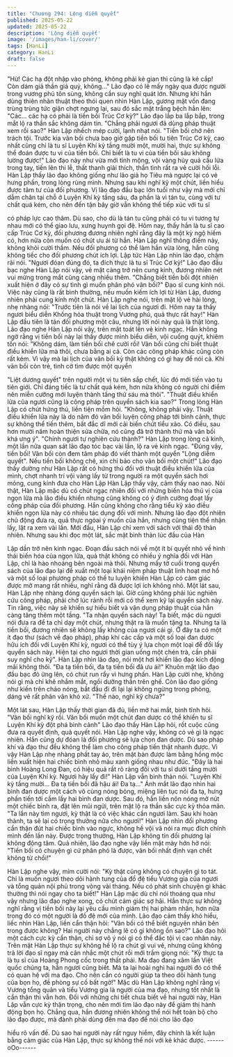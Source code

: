 ```yaml
---
title: "Chương 294: Lộng diễm quyết"
published: 2025-05-22
updated: 2025-05-22
description: 'Lộng diễm quyết'
image: '/images/han-li/cover/'
tags: [HanLi]
category: HanLi
draft: false
---
```


"Hừ! Các hạ đột nhập vào phòng, không phải kẻ gian thì cũng là
kẻ cắp! Còn dám giả thần giả quỷ, không…" Lão đạo có lẽ mấy
ngày qua được người trong vương phủ tôn sùng, không cần suy
nghĩ quát lớn.
Nhưng khi hắn dùng thiên nhãn thuật theo thói quen nhìn Hàn
Lập, gương mặt vốn đang trùng trùng tức giận chợt ngưng lại,
sau đó sắc mặt trắng bệch hẳn lên:
"Các… các hạ có phải là tiền bối Trúc Cơ kỳ?"
Lão đạo lắp ba lắp bắp, trong mắt lộ ra thần sắc không dám tin.
"Chẳng phải ngươi đã dùng pháp thuật xem rồi sao?" Hàn Lập
nhếch mép cười, lạnh nhạt nói.
"Tiền bối chớ nên trách tội. Trước kia vãn bối chưa bao giờ gặp
tiền bối tu tiên Trúc Cơ kỳ, cao nhất cũng chỉ là tu sĩ Luyện Khí kỳ
tầng mười một, mười hai, thực sự không thể đoán được tu vi của
tiền bối. Chỉ biết là tu vi của tiền bối sâu không lường được!" Lão
đạo này như vừa mới tỉnh mộng, vội vàng hủy quả cầu lửa trong
tay, tiến lên thi lễ, thất thanh giải thích, thần tình rất ra vẻ cười hối
lỗi.
Hàn Lập thấy lão đạo không giống như lão giả họ Tiêu mà ngược
lại có vẻ hưng phấn, trong lòng rùng mình.
Nhưng sau khi nghĩ kỹ một chút, liền hiểu được tâm tư của đối
phương.
Vị lão đạo đầu bạc lớn tuổi như vậy mà mới chỉ dẫm chân tại chỗ
ở Luyện Khí kỳ tầng sáu, đa phần là vì tán tu, cùng với tư chất
quá kém, cho nên đến tận bây giờ vẫn không thể tiếp xúc với tu sĩ

có pháp lực cao thâm. Dù sao, cho dù là tán tu cũng phải có tu vi
tương tự nhau mới có thể giao lưu, xưng huynh gọi đệ.
Hôm nay, thấy hắn là tu sĩ cao cấp Trúc Cơ kỳ, đối phương
đương nhiên nghĩ rằng đây là một kỳ ngộ hiếm có, hơn nữa còn
muốn có chút ưu ái từ hắn.
Hàn Lập nghĩ thông điểm này, không khỏi cười thầm. Nếu đối
phương có thể làm hắn vừa lòng, hắn cũng không tiếc cho đối
phương chút ích lợi.
Lập tức Hàn Lập nhìn lão đạo, chậm rãi nói.
"Ngươi đóan đúng đó, ta đích thực là tu sĩ Trúc Cơ kỳ!"
Lão đạo đầu bạc nghe Hàn Lập nói vậy, vẻ mặt càng trở nên cung
kính, đương nhiên nét vui mừng trong mắt cũng càng nhiều thêm.
"Chẳng biết tiền bối đột nhiên xuất hiện ở đây có sự tình gì muốn
phân phó vãn bối?" Đạo sĩ cung kính nói.
Việc này cũng là rất bình thường, nếu muốn kiếm ích lợi từ Hàn
Lập, đương nhiên phải cung kính một chút.
Hàn Lập nghe nói, trên mặt lộ vẻ hài lòng, nhẹ nhàng nói:
"Trước tiên là nói về lai lịch của ngươi đi. Hôm nay ta thấy ngươi
biểu diễn Khống hỏa thuật trong Vương phủ, quả thực rất hay!"
Hàn Lập đầu tiên là tán đối phương một câu, nhưng lời nói này
quả là thật lòng.
Lão đạo nghe Hàn Lập nói vậy, trên mặt toát lên vẻ kinh ngạc.
Hắn không ngờ rằng vị tiền bối này lại thấy được mình biểu diễn,
vội cuống quýt, khiêm tốn nói:
"Không dám, làm tiền bối chê cười rồi! Vãn bối cũng chỉ biết thuật
điều khiển lửa mà thôi, chưa bằng ai cả. Còn các công pháp khác
cũng còn rất kém. Vì vậy mà lai lịch của vãn bối kỳ thật không có
gì hay để nói cả. Khi vãn bối còn trẻ, tình cờ tìm được một quyển

"Liệt dương quyết" trên người một vị tu tiên sắp chết, lúc đó mới
tiến vào tu tiên giới. Chỉ đáng tiếc là tư chất quá kém, hơn nữa
không có người chỉ điểm nên miễn cưỡng mới luyện thành tầng
thứ sáu mà thôi".
"Thuật điều khiển lửa của ngươi cũng là công pháp trên quyển
sách kia sao?" Trong lòng Hàn Lập có chút hứng thú, liền tiện
mồm hỏi.
"Không, không phải vậy. Thuật điều khiển lửa này là do năm đó
vãn bối luyện công pháp tới bình cảnh, thực sự không thể tiến
thêm, bất đắc dĩ mới cải biến chút tỉểu xảo. Có điều, sau hơn
mười năm hoàn thiện sửa chữa, nó cũng đã trở thành thứ mà vãn
bối khá ưng ý".
"Chính ngươi tự nghiên cứu thành?" Hàn Lập trong lòng cả kinh,
một lần nữa quan sát lão đạo tóc bạc vài lần, lộ ra vẻ kinh ngạc.
"Đúng vậy, tiền bối! Vãn bối còn đem tâm pháp đó viết thành một
quyển "Lộng diễm quyết". Nếu tiền bối không chê, xin chỉ bảo cho
vãn bối một chút!" Lão đạo thấy dường như Hàn Lập rất có hứng
thú đối với thuật điều khiển lửa của mình, chợt nhanh trí vội vàng
lấy từ trong người ra một quyển sách hơi mỏng, cung kính đưa
cho Hàn Lập
Hàn Lập thấy vậy, cảm thấy nao nao.
Nói thật, Hàn Lập mặc dù có chút ngạc nhiên đối với những biến
hóa thú vị của ngọn lửa mà lão điều khiển nhưng cũng không có ý
định cưỡng đoạt lấy công pháp của đối phương.
Hắn cũng không cho rằng tiểu kỹ xảo điều khiển ngọn lửa này có
nhiều tác dụng đối với mình.
Nhưng lão đạo đột nhiên chủ động đưa ra, quả thực ngòai ý
muốn của hắn, nhưng cũng tiện thể nhận lấy, lật ra xem vài lần.
Mới đầu, Hàn Lập chỉ xem với sách với thái độ thản nhiên.
Nhưng sau khi đọc một lát, sắc mặt bình thản lúc đầu của Hàn

Lập dần trở nên kinh ngạc.
Đoạn đầu sách nói về một ít bí quyết nhỏ về hình thái biến hóa
của ngọn lửa, quả thật không có nhiều ý nghĩa đối với Hàn Lập,
chỉ là hào nhoáng bên ngoài mà thôi. Nhưng mấy tờ cuối trong
quyển sách của lão đạo lại đề xuất một loại khái niệm pháp thuật
linh hoạt mơ hồ và một số loại phương pháp có thể tu luyện khiến
Hàn Lập có cảm giác được mở mang rất nhiều, nghĩ rằng đã
được lợi ích không nhỏ.
Một lát sau, Hàn Lập nhẹ nhàng đóng quyển sách lại.
Giờ cũng không phải lúc nghiên cứu công pháp, phải chờ lúc rảnh
rỗi mới có thể xem kỹ lại quyển sách này.
Tin rằng, việc này sẽ khiến sự hiểu biết và vận dụng pháp thuật
của hắn càng tăng thêm một tầng.
"Ta nhận quyển sách này! Ta biết, mặc dù ngươi nói đưa ra để ta
chỉ dạy một chút, nhưng thật ra là muốn tặng ta. Nhưng ta là tiền
bối, đương nhiên sẽ không lấy không của ngươi cái gì. Ở đây ta
có một ít đạo thư (sách về đạo pháp), pháp khí các cấp và một số
loại đan dược hữu ích đối với Luyện Khí kỳ, ngươi có thể tùy ý lựa
chọn một loại để đổi lấy quyển sách này. Hiện tại cho ngươi thời
gian uống một chén trà, cần phải suy nghĩ cho kỹ".
Hàn Lập nhìn lão đạo, nói một hơi khiến lão đạo kích động mãi
không thôi.
"Đa tạ tiền bối, đa tạ tiền bối đã ưu ái!" Khuôn mặt lão đạo đầu
bạc đỏ ửng lên, có chút run rẩy vì hưng phấn.
Hàn Lập cười nhẹ, không nói gì mà chỉ khẽ nhắm mắt, ngồi
dưỡng thần trên ghế.
Còn lão đạo giống như kiến trên chảo nóng, bắt đầu đi đi lại lại
không ngừng trong phòng, dáng vẻ rất phân vân khó xử.
"Thế nào, nghĩ kỹ chưa?"

Một lát sau, Hàn Lập thấy thời gian đã đủ, liền mở hai mắt, bình
tĩnh hỏi.
"Vãn bối nghĩ kỹ rồi. Vãn bối muốn một chút đan dược có thể
khiến tu sĩ Luyện Khí kỳ đột phá bình cảnh" Lão đạo thấy Hàn Lập
hỏi, rốt cuộc cũng đưa ra quyết định, quả quyết nói.
Hàn Lập nghe vậy, không có vẻ gì là ngạc nhiên. Hắn cũng dự
đóan là đối phương sẽ lựa chọn đan dược. Dù sao pháp khí và
đạo thư đều không thể làm cho công pháp tiến thật nhanh được.
Vì vậy Hàn Lập nhẹ nhàng phất tay áo, trên mặt bàn được làm
bằng hồng mộc liền xuất hiện hai chiếc bình nhỏ màu xanh giống
nhau như đúc.
"Đây là hai bình Hoàng Long Đan, có hiệu quả rất rõ ràng đối với
tu sĩ dưới tầng mười của Luyện Khí kỳ. Ngươi hãy lấy đi!" Hàn Lập
vẫn bình thản nói.
"Luyện Khí kỳ tầng mười… Đa tạ tiền bối đã hậu ái! Đa tạ…" Ánh
mắt lão đạo nhìn hai bình đan dược một cách vô cùng nóng bỏng,
miệng liên tục nói đa tạ, hưng phấn tiến tới cầm lấy hai bình đan
dược.
Sau đó, hắn liền nôn nóng mở nút một chiếc bình ra, đặt lên mũi
ngửi, trên mặt lộ ra thần sắc cực kỳ thỏa mãn.
"Ta lần này tìm ngươi, kỳ thật là có việc khác cần ngươi làm. Sau
khi hoàn thành, ta sẽ lại có trọng thưởng nữa cho ngươi!" Hàn Lập
nhìn đối phương cẩn thận đút hai chiếc bình vào ngực, không hề
vội vã nói ra mục đích chính mình đến lần này.
Được trọng thưởng, Hàn Lập không tin đối phương lại không
động tâm.
Quả nhiên, lão đạo nghe vậy liền mặt mày hớn hở nói:
"Tiền bối có chuyện gì cứ phân phó là được, vãn bối nhất định
vạn chết không từ chối!"

Hàn Lập nghe vậy, mỉm cười nói:
"Kỳ thật cũng không có chuyện gì to tát. Chỉ là muốn ngươi theo
dõi hành tung của đồ đệ tiểu Vương gia của ngươi và tổng quản
nội phủ trong vòng vài tháng. Nếu có phát sinh chuyện gì khác
thường thì nói ngay cho ta biết!"
Hàn Lập mặc dù chỉ nói thoáng qua như vậy nhưng lão đạo nghe
xong, có chút cảm giác sợ hãi.
Hắn thực sự không nghĩ rằng vị tiền bối này lại yêu cầu mình
giám thị hai phàm nhân, hơn nữa trong đó có một người là đồ đệ
mới của mình.
Lão đạo cảm thấy khó hiểu, liếc nhìn Hàn Lập, liền cẩn thận hỏi:
"Vãn bối có thể biết nguyên nhân bên trong được không? Hai
người này chẳng lẽ có gì không ổn sao?"
Lão đạo hỏi một cách cực kỳ cẩn thận, chỉ sợ vô ý nói gì có thể
đắc tội vị cao nhân này.
Trên mặt Hàn Lập thực sự không hề lộ ra chút gì vui vẻ, nhưng
cũng không trả lời đạo sĩ ngay mà cân nhắc một chút rồi mới trầm
giọng nói:
"Kỳ thực ta là tu sĩ của Hoàng Phong cốc trong thất phái. Ma đạo
đang xâm lấn Việt quốc chúng ta, hẳn ngươi cũng biết. Mà ta lại
hoài nghi hai người đó có thể có quan hệ với ma đạo. Cho nên
cần có người giúp ta theo dõi hành tung của bọn họ, đề phòng sự
cố bất ngờ!"
Mặc dù Hàn Lập không nghĩ rằng vị Vương tổng quản và tiểu
Vương gia là người của ma đạo, nhưng tốt nhất là cẩn thận thì
vẫn hơn. Đối với những chi tiết chưa biết về hai người này, Hàn
Lập vẫn cực kỳ thận trọng, cho nên mới tìm lão đạo này để giám
thị hành động bọn họ.
Chẳng qua, hắn đương nhiên không thể nói hết toàn bộ cho lão
đạo được, mà đành phải dùng đến ma đạo để nói cho lão đạo

hiểu rõ vấn đề.
Dù sao hai người này rất nguy hiểm, đây chính là kết luận bằng
cảm giác của Hàn Lập, thực sự không thể nói với kẻ khác được.
------oOo------
